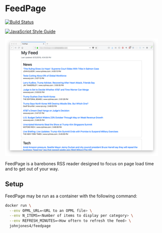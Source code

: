 # FeedPage

[![Build Status](https://travis-ci.org/johnjones4/FeedPage.svg?branch=master)](https://travis-ci.org/johnjones4/FeedPage)

[![JavaScript Style Guide](https://cdn.rawgit.com/standard/standard/master/badge.svg)](https://github.com/standard/standard)

![App screenshot](screenshot.png)

FeedPage is a barebones RSS reader designed to focus on page load time and to get out of your way.

## Setup

FeedPage may be run as a container with the following command:

```sh
docker run \
  --env OPML_URL=<URL to an OPML file> \
  --env N_ITEMS=<Number of items to display per category> \
  --env REFRESH_MINUTES=<How oftern to refresh the feed> \
  johnjones4/feedpage
```
